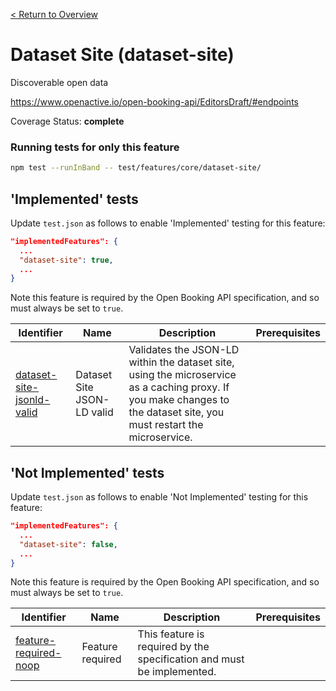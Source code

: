 [< Return to Overview](../../README.md)
# Dataset Site (dataset-site)

Discoverable open data

https://www.openactive.io/open-booking-api/EditorsDraft/#endpoints

Coverage Status: **complete**



### Running tests for only this feature

```bash
npm test --runInBand -- test/features/core/dataset-site/
```



## 'Implemented' tests

Update `test.json` as follows to enable 'Implemented' testing for this feature:

```json
"implementedFeatures": {
  ...
  "dataset-site": true,
  ...
}
```

Note this feature is required by the Open Booking API specification, and so must always be set to `true`.

| Identifier | Name | Description | Prerequisites |
|------------|------|-------------|---------------|
| [dataset-site-jsonld-valid](./implemented/dataset-site-jsonld-valid-test.js) | Dataset Site JSON-LD valid | Validates the JSON-LD within the dataset site, using the microservice as a caching proxy. If you make changes to the dataset site, you must restart the microservice. |  |



## 'Not Implemented' tests

Update `test.json` as follows to enable 'Not Implemented' testing for this feature:

```json
"implementedFeatures": {
  ...
  "dataset-site": false,
  ...
}
```

Note this feature is required by the Open Booking API specification, and so must always be set to `true`.

| Identifier | Name | Description | Prerequisites |
|------------|------|-------------|---------------|
| [feature-required-noop](./not-implemented/feature-required-noop-test.js) | Feature required | This feature is required by the specification and must be implemented. |  |
